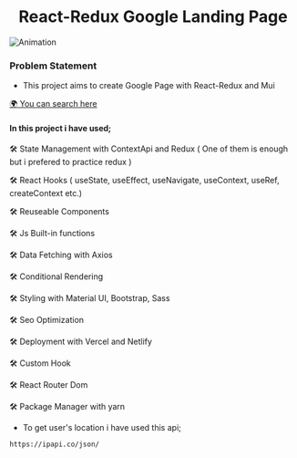 <h1 align="center">React-Redux Google Landing Page</h1>

![Animation](https://user-images.githubusercontent.com/99739515/193410741-be33a441-27a7-4b8f-9532-fa305da7a150.gif)

### Problem Statement

- This project aims to create Google Page with React-Redux and Mui

[🌍 You can search here](https://react-google-ten.vercel.app)

#### In this project i have used;
🛠 State Management with ContextApi and Redux ( One of them is enough but i prefered to practice redux )

🛠 React Hooks ( useState, useEffect, useNavigate, useContext, useRef, createContext etc.)

🛠 Reuseable Components

🛠 Js Built-in functions

🛠 Data Fetching with Axios

🛠 Conditional Rendering

🛠 Styling with Material UI, Bootstrap, Sass

🛠 Seo Optimization

🛠 Deployment with Vercel and Netlify

🛠 Custom Hook

🛠 React Router Dom

🛠 Package Manager with yarn

- To get user's location i have used this api;

```
https://ipapi.co/json/
```
